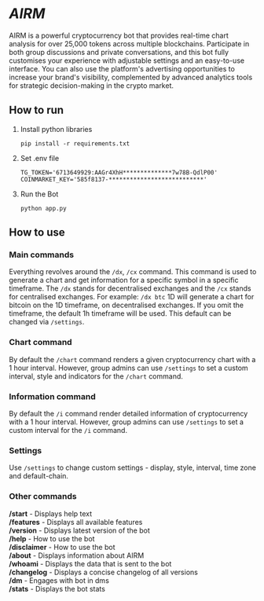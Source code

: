 # ***AIRM*** 
AIRM is a powerful cryptocurrency bot that provides real-time chart analysis for over 25,000 tokens across multiple blockchains. Participate in both group discussions and private conversations, and this bot fully customises your experience with adjustable settings and an easy-to-use interface. You can also use the platform's advertising opportunities to increase your brand's visibility, complemented by advanced analytics tools for strategic decision-making in the crypto market.

## How to run 

1. Install python libraries
    ```
    pip install -r requirements.txt
    ```

2. Set .env file
    ```
    TG_TOKEN='6713649929:AAGr4XhH**************7w78B-QdlP00'
    COINMARKET_KEY='585f8137-***************************'
    ```

3. Run the Bot

    ```
    python app.py
    ```

## How to use
### Main commands
Everything revolves around the `/dx`, `/cx` command. This command is used to generate a chart and get information for a specific symbol in a specific timeframe. The `/dx` stands for decentralised exchanges and the `/cx` stands for centralised exchanges.
For example: `/dx btc` 1D will generate a chart for bitcoin on the 1D timeframe, on decentralised exchanges. If you omit the timeframe, the default 1h timeframe will be used. This default can be changed via `/settings`.

### Chart command
By default the `/chart` command renders a  given cryptocurrency chart with a 1 hour interval. However, group admins can use `/settings` to set a custom interval, style and indicators for the `/chart` command.

### Information command
By default the `/i` command render detailed information of cryptocurrency with a 1 hour interval. However, group admins can use `/settings` to set a custom interval for the `/i` command.

### Settings
Use `/settings` to change custom settings - display, style, interval, time zone and default-chain.

### Other commands

**/start** - Displays help text<br>
**/features** - Displays all available features<br>
**/version** - Displays latest version of the bot<br>
**/help** - How to use the bot<br>
**/disclaimer** - How to use the bot<br>
**/about** - Displays information about AIRM<br>
**/whoami** - Displays the data that is sent to the bot<br>
**/changelog** - Displays a concise changelog of all versions<br>
**/dm** - Engages with bot in dms<br>
**/stats** - Displays the bot stats<br>